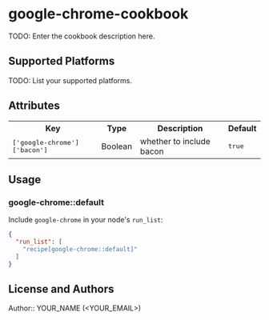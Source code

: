 # google-chrome-cookbook

TODO: Enter the cookbook description here.

## Supported Platforms

TODO: List your supported platforms.

## Attributes

<table>
  <tr>
    <th>Key</th>
    <th>Type</th>
    <th>Description</th>
    <th>Default</th>
  </tr>
  <tr>
    <td><tt>['google-chrome']['bacon']</tt></td>
    <td>Boolean</td>
    <td>whether to include bacon</td>
    <td><tt>true</tt></td>
  </tr>
</table>

## Usage

### google-chrome::default

Include `google-chrome` in your node's `run_list`:

```json
{
  "run_list": [
    "recipe[google-chrome::default]"
  ]
}
```

## License and Authors

Author:: YOUR_NAME (<YOUR_EMAIL>)
